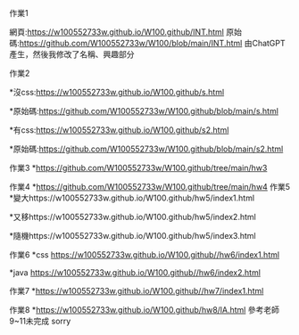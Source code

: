 作業1

網頁:https://w100552733w.github.io/W100.github/INT.html
原始碼:https://github.com/W100552733w/W100/blob/main/INT.html
由ChatGPT 產生，然後我修改了名稱、興趣部分

作業2

*沒css:https://w100552733w.github.io/W100.github/s.html

*原始碼:https://github.com/W100552733w/W100.github/blob/main/s.html

*有css:https://w100552733w.github.io/W100.github/s2.html

*原始碼:https://github.com/W100552733w/W100.github/blob/main/s2.html

作業3
*https://github.com/W100552733w/W100.github/tree/main/hw3

作業4
*https://github.com/W100552733w/W100.github/tree/main/hw4
作業5 
*變大https://w100552733w.github.io/W100.github/hw5/index1.html

*又移https://w100552733w.github.io/W100.github/hw5/index2.html

*隨機https://w100552733w.github.io/W100.github/hw5/index3.html


作業6 
*css https://w100552733w.github.io/W100.github//hw6/index1.html

*java https://w100552733w.github.io/W100.github//hw6/index2.html


作業7 
*https://w100552733w.github.io/W100.github//hw7/index1.html

作業8
*https://w100552733w.github.io/W100.github/hw8/lA.html
參考老師
9~11未完成 sorry
